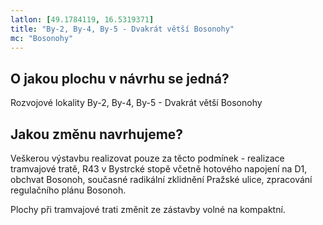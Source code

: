 ```yaml
---
latlon: [49.1784119, 16.5319371]
title: "By-2, By-4, By-5 - Dvakrát větší Bosonohy"
mc: "Bosonohy"
---
```


## O jakou plochu v návrhu se jedná?

Rozvojové lokality By-2, By-4, By-5 - Dvakrát větší Bosonohy

## Jakou změnu navrhujeme?

Veškerou výstavbu realizovat pouze za těcto podmínek - realizace tramvajové tratě, R43 v Bystrcké stopě včetně hotového napojení na D1, obchvat Bosonoh, současné radikální zklidnění Pražské ulice, zpracování regulačního plánu Bosonoh.

Plochy při tramvajové trati změnit ze zástavby volné na kompaktní.
